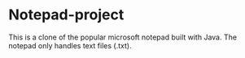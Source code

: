 # Notepad-project
This is a clone of the popular microsoft notepad built with Java.
The notepad only handles text files (.txt).
